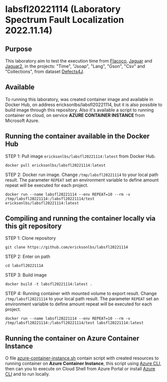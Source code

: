 # labsfl20221114 (Laboratory Spectrum Fault Localization 2022.11.14)

## Purpose
This laboratory aim to test the execution time from [Flacoco](https://github.com/SpoonLabs/flacoco), [Jaguar](https://github.com/saeg/jaguar) and [Jaguar2](https://github.com/saeg/jaguar2), in the projects: "Time", "Jsoap", "Lang", "Gson", "Csv" and "Collections", from dataset [Defects4J](https://github.com/rjust/defects4j).

## Available
To running this laboratory, was created container image and available in Docker Hub, on address ericksonlbs/labsfl20221114, but it is also possible to build image through this repository. Also it's available a script to running container on cloud, on service **AZURE CONTAINER INSTANCE** from Microsoft Azure.

## Running the container available in the Docker Hub
STEP 1: Pull image `ericksonlbs/labsfl20221114:latest` from Docker Hub.
```
docker pull ericksonlbs/labsfl20221114:latest
```
STEP 2: Docker run image. 
Change `/tmp/labsfl20221114` to your local path result.
The parameter `REPEAT` set an environment variable to define amount repeat will be executed for each project.
```
docker run --name labsfl20221114 --env REPEAT=10 --rm -v /tmp/labsfl20221114:/labsfl20221114/test ericksonlbs/labsfl20221114:latest
```

## Compiling and running the container locally via this git repository
STEP 1: Clone repository
```
git clone https://github.com/ericksonlbs/labsfl20221114
```

STEP 2: Enter on path
```
cd labsfl20221114
```

STEP 3: Build image
```
docker build -t labsfl20221114:latest . 
```

STEP 4: Running container with mounted volume to export result. 
Change `/tmp/labsfl20221114` to your local path result.
The parameter `REPEAT` set an environment variable to define amount repeat will be executed for each project.
```
docker run --name labsfl20221114 --env REPEAT=10 --rm -v /tmp/labsfl20221114:/labsfl20221114/test labsfl20221114:latest
```

## Running the container on Azure Container Instance
O file [azure-container-instance.sh](azure-container-instance.sh) contain script with created resources to running container on **Azure Container Instance**, this script using [Azure CLI](https://learn.microsoft.com/pt-br/cli/azure/), then can you to execute on Cloud Shell from Azure Portal or install [Azure CLI](https://learn.microsoft.com/en-us/cli/azure/install-azure-cli) and to run locally.
